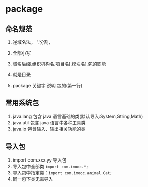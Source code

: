 # package

## 命名规范

1. 逆域名法， '.'分割，
2. 全部小写
3. 域名后缀.组织机构名.项目名[.模块名].包的职能
4. 就是目录

5. package 关键字 说明 包的(第一行)

## 常用系统包

1. java.lang 包含 java 语言基础的类(默认导入:System,String,Math)
2. java.util 包含 java 语言中各种工具类
3. java.io 包含输入、输出相关功能的类

## 导入包

1. import com.xxx.yy 导入包
2. 导入包中全部类 `import com.imooc.*;`
3. 导入包中指定类：`import com.imooc.animal.Cat;`
4. 同一包下类无需导入
